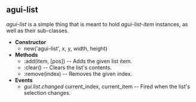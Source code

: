 agui-list
---------

_agui-list_ is a simple thing that is meant to hold _agui\-list-item_ instances, as well as their sub-classes.

  * **Constructor**
    * new('agui-list', x, y, width, height)
  * **Methods**
    * :add(item, [pos]) -- Adds the given list item.
    * :clear() -- Clears the list's contents.
    * :remove(index) -- Removes the given index.
  * **Events**
    * _gui.list.changed_ current_index, current_item -- Fired when the list's selection changes.